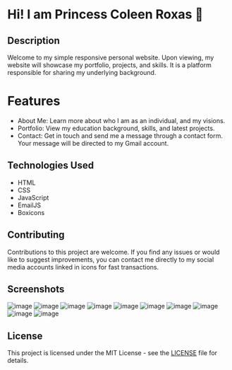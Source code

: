 # Hi! I am Princess Coleen Roxas 👋

## Description
Welcome to my simple responsive personal website. Upon viewing, my website will showcase my portfolio, projects, and skills. 
It is a platform responsible for sharing my underlying background. 

# Features
- About Me: Learn more about who I am as an individual, and my visions.
- Portfolio: View my education background, skills, and latest projects.
- Contact: Get in touch and send me a message through a contact form. Your message will be directed to my Gmail account. 

## Technologies Used
- HTML
- CSS
- JavaScript
- EmailJS
- Boxicons

## Contributing 
Contributions to this project are welcome. If you find any issues or would like to suggest improvements, you can contact me directly to my social media accounts linked in icons for fast transactions. 

## Screenshots
![image](https://github.com/coleenroxas16/Roxas-Personal-Web/assets/168961085/332fced9-e261-41ba-a5ef-a8e7057e7dd9)
![image](https://github.com/coleenroxas16/Roxas-Personal-Web/assets/168961085/4caceebe-9bf5-46b0-8633-b2bd5b606178)
![image](https://github.com/coleenroxas16/Roxas-Personal-Web/assets/168961085/22def259-005d-4779-b044-83afdc331392)
![image](https://github.com/coleenroxas16/Roxas-Personal-Web/assets/168961085/0d8dba6f-1957-4e31-a01b-270ff32046d0)
![image](https://github.com/coleenroxas16/Roxas-Personal-Web/assets/168961085/7ef59561-6342-4ef8-85e8-6d8c0b2196c1)
![image](https://github.com/coleenroxas16/Roxas-Personal-Web/assets/168961085/95044889-4cc2-4ece-814f-f8cb5836f2cb)
![image](https://github.com/coleenroxas16/Roxas-Personal-Web/assets/168961085/bda52c18-5632-456d-b17f-eeed12f7c8e0)
![image](https://github.com/coleenroxas16/Roxas-Personal-Web/assets/168961085/2e0514e7-0e2b-4bc9-9c6c-776d63766923)
![image](https://github.com/coleenroxas16/Roxas-Personal-Web/assets/168961085/993cadda-d2bf-4080-b1e9-baf28aa83728)
![image](https://github.com/coleenroxas16/Roxas-Personal-Web/assets/168961085/e6b8c952-bd84-4a8b-873c-6e577aee4d5c)

## License
This project is licensed under the MIT License - see the [LICENSE](LICENSE) file for details. 
```








